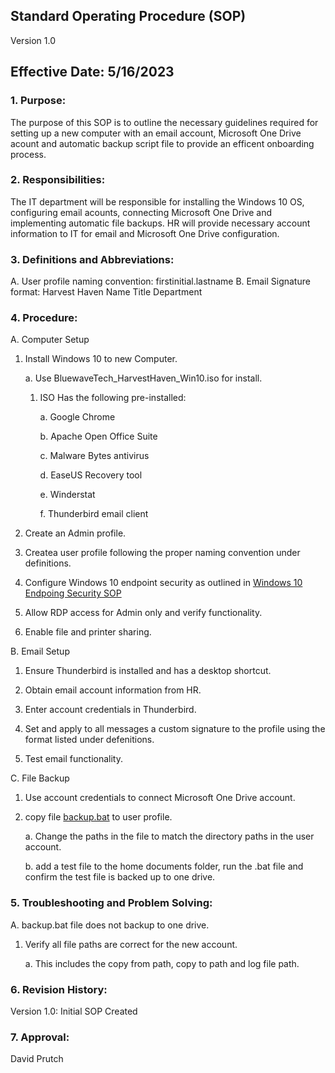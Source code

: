 ## Standard Operating Procedure (SOP)

Version 1.0

## Effective Date: 5/16/2023

### 1. Purpose:

   The purpose of this SOP is to outline the necessary guidelines required for setting up a new computer with an email account, Microsoft One Drive acount and automatic backup script file to provide an efficent onboarding process.

### 2. Responsibilities:

   The IT department will be responsible for installing the Windows 10 OS, configuring email acounts, connecting Microsoft One Drive and implementing automatic file backups.
   HR will provide necessary account information to IT for email and Microsoft One Drive configuration.

### 3. Definitions and Abbreviations:

   A. User profile naming convention: firstinitial.lastname
   B. Email Signature format:
      Harvest Haven
      Name
      Title
      Department

### 4. Procedure:

   A. Computer Setup

   1. Install Windows 10 to new Computer.

      a. Use BluewaveTech_HarvestHaven_Win10.iso for install.

         1. ISO Has the following pre-installed:

            a. Google Chrome

            b. Apache Open Office Suite

            c. Malware Bytes antivirus

            d. EaseUS Recovery tool

            e. Winderstat

            f. Thunderbird email client
   2. Create an Admin profile.

   3. Createa user profile following the proper naming convention under definitions.

   4. Configure Windows 10 endpoint security as outlined in [Windows 10 Endpoing Security SOP](https://github.com/201d8-team1/Documentation/blob/main/SOPs/Windows_10_Endpoint_Security_SOP.md)

   5. Allow RDP access for Admin only and verify functionality.

   6. Enable file and printer sharing.

   B. Email Setup

   1. Ensure Thunderbird is installed and has a desktop shortcut.

   2. Obtain email account information from HR.

   3. Enter account credentials in Thunderbird.

   4. Set and apply to all messages a custom signature to the profile using the format listed under defenitions.

   5. Test email functionality.

   C. File Backup

   1. Use account credentials to connect Microsoft One Drive account.

   2. copy file [backup.bat](https://github.com/201d8-team1/Scripts/blob/main/backup.bat) to user profile.
         
      a. Change the paths in the file to match the directory paths in the user account.

      b. add a test file to the home documents folder, run the .bat file and confirm the test file is backed up to one drive.

### 5. Troubleshooting and Problem Solving:

   A. backup.bat file does not backup to one drive.

   1. Verify all file paths are correct for the new account.

      a. This includes the copy from path, copy to path and log file path.

### 6. Revision History:

   Version 1.0: Initial SOP Created

### 7. Approval:

   David Prutch
